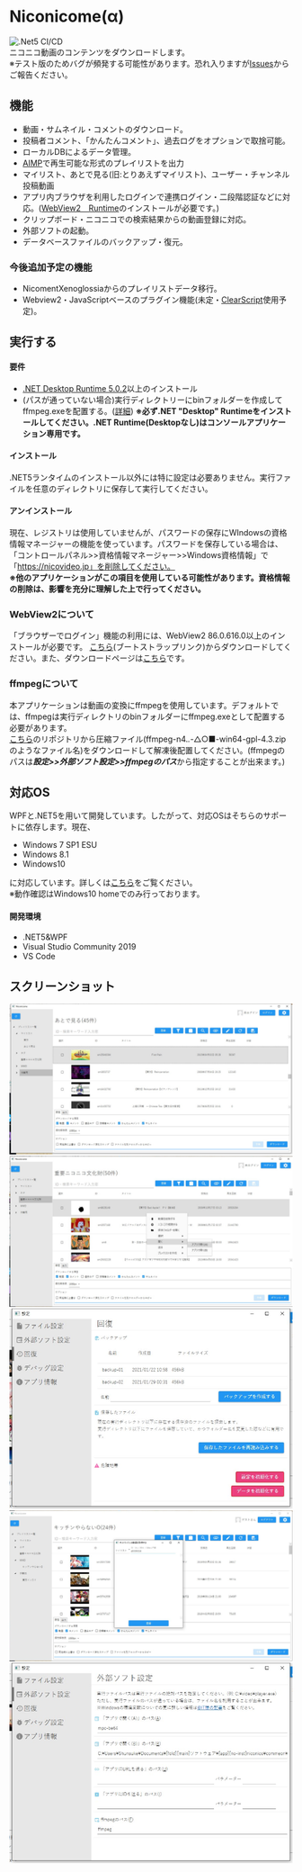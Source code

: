 # Niconicome(α)
![.Net5 CI/CD](https://github.com/Hayao-H/Niconicome/workflows/.Net5%20CI/CD/badge.svg)  
ニコニコ動画のコンテンツをダウンロードします。  
※テスト版のためバグが頻発する可能性があります。恐れ入りますが[Issues](https://github.com/Hayao-H/Niconicome/issues)からご報告ください。

## 機能
- 動画・サムネイル・コメントのダウンロード。
- 投稿者コメント、「かんたんコメント」、過去ログをオプションで取捨可能。
- ローカルDBによるデータ管理。
- [AIMP](https://www.aimp.ru/)で再生可能な形式のプレイリストを出力
- マイリスト、あとで見る(旧:とりあえずマイリスト)、ユーザー・チャンネル投稿動画
- アプリ内ブラウザを利用したログインで連携ログイン・二段階認証などに対応。([WebView2　Runtime](#WebView2について)のインストールが必要です。)
- クリップボード・ニコニコでの検索結果からの動画登録に対応。
- 外部ソフトの起動。
- データベースファイルのバックアップ・復元。 
### 今後追加予定の機能
- NicomentXenoglossiaからのプレイリストデータ移行。
- Webview2・JavaScriptベースのプラグイン機能(未定・[ClearScript](https://github.com/microsoft/ClearScript)使用予定)。
## 実行する
#### 要件
- [.NET Desktop Runtime 5.0.2](https://dotnet.microsoft.com/download/dotnet/5.0)以上のインストール
- (パスが通っていない場合)実行ディレクトリーにbinフォルダーを作成してffmpeg.exeを配置する。([詳細](#ffmpegについて))
**※必ず.NET "Desktop" Runtimeをインストールしてください。.NET Runtime(Desktopなし)はコンソールアプリケーション専用です。**
#### インストール
.NET5ランタイムのインストール以外には特に設定は必要ありません。実行ファイルを任意のディレクトリに保存して実行してください。
#### アンインストール
現在、レジストリは使用していませんが、パスワードの保存にWIndowsの資格情報マネージャーの機能を使っています。パスワードを保存している場合は、「コントロールパネル>>資格情報マネージャー>>Windows資格情報」で「https://nicovideo.jp」を削除してください。  
**※他のアプリケーションがこの項目を使用している可能性があります。資格情報の削除は、影響を充分に理解した上で行ってください。**
### WebView2について
「ブラウザーでログイン」機能の利用には、WebView2 86.0.616.0以上のインストールが必要です。
[こちら](https://go.microsoft.com/fwlink/p/?LinkId=2124703)(ブートストラップリンク)からダウンロードしてください。また、ダウンロードページは[こちら](https://developer.microsoft.com/ja-jp/microsoft-edge/webview2/)です。
### ffmpegについて
本アプリケーションは動画の変換にffmpegを使用しています。デフォルトでは、ffmpegは実行ディレクトリのbinフォルダーにffmpeg.exeとして配置する必要があります。  
[こちら](https://github.com/BtbN/FFmpeg-Builds/releases)のリポジトリから圧縮ファイル(ffmpeg-n4.*.*-△○■-win64-gpl-4.3.zipのようなファイル名)をダウンロードして解凍後配置してください。(ffmpegのパスは***設定>>外部ソフト設定>>ffmpegのパス***から指定することが出来ます。)
## 対応OS
WPFと.NET5を用いて開発しています。したがって、対応OSはそちらのサポートに依存します。現在、
- Windows 7 SP1 ESU
- Windows 8.1
- Windows10

に対応しています。詳しくは[こちら](https://docs.microsoft.com/ja-jp/dotnet/core/install/windows?tabs=net50)をご覧ください。  
※動作確認はWindows10 homeでのみ行っております。
#### 開発環境
- .NET5&WPF
- Visual Studio Community 2019
- VS Code
## スクリーンショット
![img-001](Niconicome/src/doc/img/img-001.jpg)
![img-002](Niconicome/src/doc/img/img-002.jpg)
![img-003](Niconicome/src/doc/img/img-003.jpg)
![img-004](Niconicome/src/doc/img/img-004.jpg)
![img-005](Niconicome/src/doc/img/img-005.jpg)

